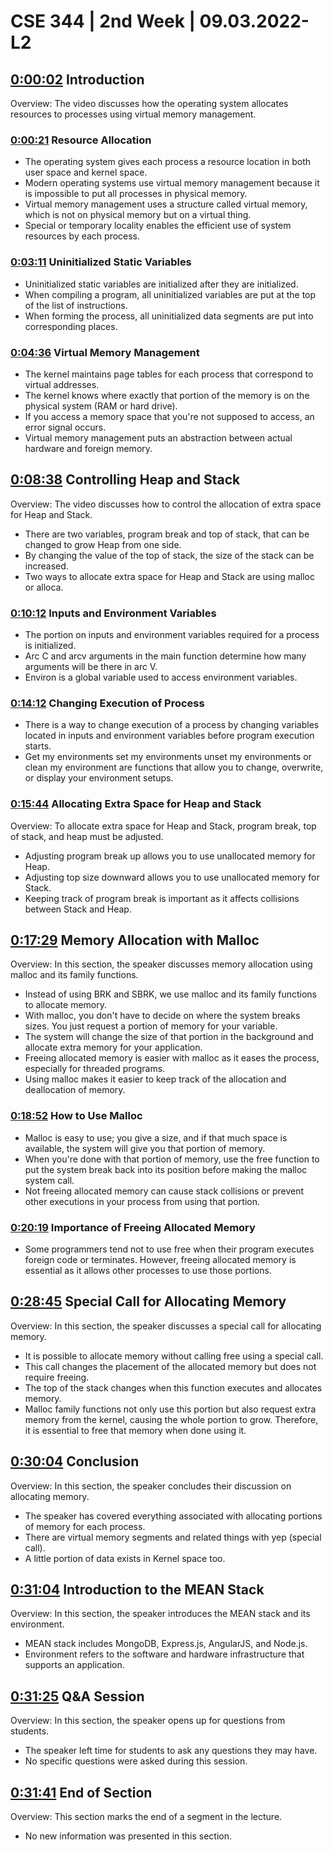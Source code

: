 # CSE 344 | 2nd Week | 09.03.2022-L2

## [0:00:02](https://youtu.be/FQ1VUzs5TYM?t=2s) Introduction

Overview: The video discusses how the operating system allocates resources to processes using virtual memory management.

### [0:00:21](https://youtu.be/FQ1VUzs5TYM?t=21s) Resource Allocation

* The operating system gives each process a resource location in both user space and kernel space.
* Modern operating systems use virtual memory management because it is impossible to put all processes in physical memory.
* Virtual memory management uses a structure called virtual memory, which is not on physical memory but on a virtual thing.
* Special or temporary locality enables the efficient use of system resources by each process.

### [0:03:11](https://youtu.be/FQ1VUzs5TYM?t=191s) Uninitialized Static Variables

* Uninitialized static variables are initialized after they are initialized.
* When compiling a program, all uninitialized variables are put at the top of the list of instructions.
* When forming the process, all uninitialized data segments are put into corresponding places.

### [0:04:36](https://youtu.be/FQ1VUzs5TYM?t=276s) Virtual Memory Management

* The kernel maintains page tables for each process that correspond to virtual addresses.
* The kernel knows where exactly that portion of the memory is on the physical system (RAM or hard drive).
* If you access a memory space that you're not supposed to access, an error signal occurs.
* Virtual memory management puts an abstraction between actual hardware and foreign memory.

## [0:08:38](https://youtu.be/FQ1VUzs5TYM?t=518s) Controlling Heap and Stack

Overview: The video discusses how to control the allocation of extra space for Heap and Stack.

* There are two variables, program break and top of stack, that can be changed to grow Heap from one side.
* By changing the value of the top of stack, the size of the stack can be increased.
* Two ways to allocate extra space for Heap and Stack are using malloc or alloca.

### [0:10:12](https://youtu.be/FQ1VUzs5TYM?t=612s) Inputs and Environment Variables

* The portion on inputs and environment variables required for a process is initialized.
* Arc C and arcv arguments in the main function determine how many arguments will be there in arc V.
* Environ is a global variable used to access environment variables.

### [0:14:12](https://youtu.be/FQ1VUzs5TYM?t=852s) Changing Execution of Process

* There is a way to change execution of a process by changing variables located in inputs and environment variables before program execution starts.
* Get my environments set my environments unset my environments or clean my environment are functions that allow you to change, overwrite, or display your environment setups.

### [0:15:44](https://youtu.be/FQ1VUzs5TYM?t=944s) Allocating Extra Space for Heap and Stack

Overview: To allocate extra space for Heap and Stack, program break, top of stack, and heap must be adjusted.

* Adjusting program break up allows you to use unallocated memory for Heap.
* Adjusting top size downward allows you to use unallocated memory for Stack.
* Keeping track of program break is important as it affects collisions between Stack and Heap.

## [0:17:29](https://youtu.be/FQ1VUzs5TYM?t=1049s) Memory Allocation with Malloc

Overview: In this section, the speaker discusses memory allocation using malloc and its family functions.

* Instead of using BRK and SBRK, we use malloc and its family functions to allocate memory.
* With malloc, you don't have to decide on where the system breaks sizes. You just request a portion of memory for your variable.
* The system will change the size of that portion in the background and allocate extra memory for your application.
* Freeing allocated memory is easier with malloc as it eases the process, especially for threaded programs.
* Using malloc makes it easier to keep track of the allocation and deallocation of memory.

### [0:18:52](https://youtu.be/FQ1VUzs5TYM?t=1132s) How to Use Malloc

* Malloc is easy to use; you give a size, and if that much space is available, the system will give you that portion of memory.
* When you're done with that portion of memory, use the free function to put the system break back into its position before making the malloc system call.
* Not freeing allocated memory can cause stack collisions or prevent other executions in your process from using that portion.

### [0:20:19](https://youtu.be/FQ1VUzs5TYM?t=1219s) Importance of Freeing Allocated Memory

* Some programmers tend not to use free when their program executes foreign code or terminates. However, freeing allocated memory is essential as it allows other processes to use those portions.

## [0:28:45](https://youtu.be/FQ1VUzs5TYM?t=1725s) Special Call for Allocating Memory

Overview: In this section, the speaker discusses a special call for allocating memory.

* It is possible to allocate memory without calling free using a special call.
* This call changes the placement of the allocated memory but does not require freeing.
* The top of the stack changes when this function executes and allocates memory.
* Malloc family functions not only use this portion but also request extra memory from the kernel, causing the whole portion to grow. Therefore, it is essential to free that memory when done using it.

## [0:30:04](https://youtu.be/FQ1VUzs5TYM?t=1804s) Conclusion

Overview: In this section, the speaker concludes their discussion on allocating memory.

* The speaker has covered everything associated with allocating portions of memory for each process.
* There are virtual memory segments and related things with yep (special call).
* A little portion of data exists in Kernel space too.

## [0:31:04](https://youtu.be/FQ1VUzs5TYM?t=1864s) Introduction to the MEAN Stack

Overview: In this section, the speaker introduces the MEAN stack and its environment.

* MEAN stack includes MongoDB, Express.js, AngularJS, and Node.js.
* Environment refers to the software and hardware infrastructure that supports an application.

## [0:31:25](https://youtu.be/FQ1VUzs5TYM?t=1885s) Q\&A Session

Overview: In this section, the speaker opens up for questions from students.

* The speaker left time for students to ask any questions they may have.
* No specific questions were asked during this session.

## [0:31:41](https://youtu.be/FQ1VUzs5TYM?t=1901s) End of Section

Overview: This section marks the end of a segment in the lecture.

* No new information was presented in this section.
